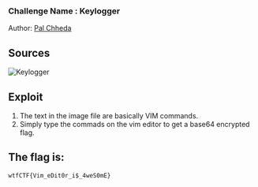 ### Challenge Name : Keylogger


Author: [Pal Chheda](https://github.com/PalChheda)

## Sources

![Keylogger](https://user-images.githubusercontent.com/57052589/120069518-f0f93c00-c0a3-11eb-9c0c-f8d2d4a8371c.png)

## Exploit

1. The text in the image file are basically VIM commands.
2. Simply type the commads on the vim editor to get a base64 encrypted flag.


## The flag is:
```
wtfCTF{Vim_eDit0r_i$_4weS0mE}
```

